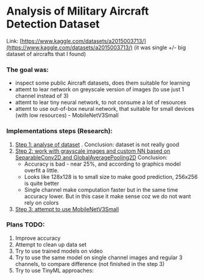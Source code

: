 # Analysis of Military Aircraft Detection Dataset

Link: [https://www.kaggle.com/datasets/a2015003713/](https://www.kaggle.com/datasets/a2015003713/)
(it was single +/- big dataset of aircrafts that I found)

### The goal was:
- inspect some public Aircraft datasets, does them suitable for learning
- attemt to lear network on greyscale version of images (to use just 1 channel instead of 3)
- attemt to lear tiny neural network, to not consume a lot of resources
- attemt to use  out-of-box neural network, that suitable for small devices (with low resources) - MobileNetV3Small

### Implementations steps (Research):

1. [Step 1: analyse of dataset](Step_1_Intro_and_DS_Analys.ipynb.ipynb) .
   Conclusion: dataset is not really good
3. [Step 2: work with grayscale images and custom NN based on SeparableConv2D and GlobalAveragePooling2D](Step_2_grayscale_learning.ipynb) Conclusion:
    - Accuracy is bad  - near 25%, and according to graphics model overfit a little.  
    - Looks like 128x128 is to small size to make good prediction, 256x256 is quite better
    - Single channel make computation faster but in the same time accuracy lower. But in this case it make sense coz we do not want rely on colors
5. [Step 3: attempt to use MobileNetV3Small](Step_3_MobileNetV2_learning.ipynb)



### Plans TODO: 

1. Improve accuracy
2. Attempt to clean up data set
3. Try to use trained models on video
4. Try to use the same model on single channel images and regular 3 channels, to compare difference (not finished in the step 3)
5. Try to use TinyML approaches: [](https://blog.tensorflow.org/2021/05/building-tinyml-application-with-tf-micro-and-sensiml.html)
   